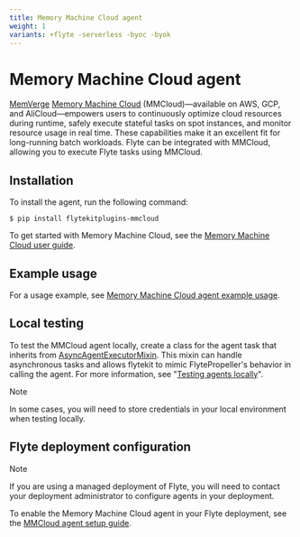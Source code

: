 ```yaml
---
title: Memory Machine Cloud agent
weight: 1
variants: +flyte -serverless -byoc -byok
---
```


# Memory Machine Cloud agent

[MemVerge](https://memverge.com/) [Memory Machine Cloud](https://www.mmcloud.io/) (MMCloud)—available on AWS, GCP, and AliCloud—empowers users to continuously optimize cloud resources during runtime, safely execute stateful tasks on spot instances, and monitor resource usage in real time. These capabilities make it an excellent fit for long-running batch workloads. Flyte can be integrated with MMCloud, allowing you to execute Flyte tasks using MMCloud.

## Installation

To install the agent, run the following command:

```shell
$ pip install flytekitplugins-mmcloud
```

To get started with Memory Machine Cloud, see the [Memory Machine Cloud user guide](https://docs.memverge.com/mmce/current/userguide/olh/index.html).

## Example usage

For a usage example, see [Memory Machine Cloud agent example usage](./mmcloud_agent_example_usage).

## Local testing

To test the MMCloud agent locally, create a class for the agent task that inherits from [AsyncAgentExecutorMixin](https://github.com/flyteorg/flytekit/blob/master/flytekit/extend/backend/base_agent.py#L262). This mixin can handle asynchronous tasks and allows flytekit to mimic FlytePropeller's behavior in calling the agent. For more information, see "[Testing agents locally](https://docs.flyte.org/en/latest/flyte_agents/testing_agents_in_a_local_python_environment.html)".

> [!NOTE]
> In some cases, you will need to store credentials in your local environment when testing locally.

## Flyte deployment configuration

> [!NOTE]
> If you are using a managed deployment of Flyte, you will need to contact your deployment administrator to configure agents in your deployment.

To enable the Memory Machine Cloud agent in your Flyte deployment, see the [MMCloud agent setup guide](/deployment/agents/mmcloud).
